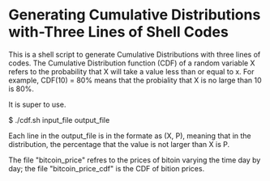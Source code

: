 # Generating Cumulative Distributions with-Three Lines of Shell Codes

This is a shell script to generate Cumulative Distributions with three lines of codes. The Cumulative Distribution function (CDF) of a random variable X refers to the probability that X will take a value less than or equal to x. For example, CDF(10) = 80% means that the probiality that X is no large than 10 is 80%. 

It is super to use.

$ ./cdf.sh input_file output_file

Each line in the output_file is in the formate as (X, P), meaning that in the distribution, the percentage that the value is not larger than X is P. 

The file "bitcoin_price" refres to the prices of bitoin varying the time day by day; the file "bitcoin_price_cdf" is the CDF of bition prices.
